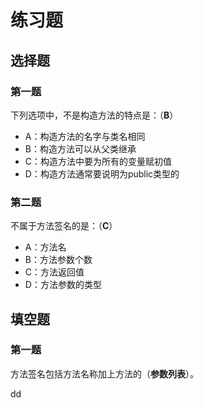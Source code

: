 练习题
================================================================================
## 选择题

### 第一题
下列选项中，不是构造方法的特点是：（**B**）
+ A：构造方法的名字与类名相同
+ B：构造方法可以从父类继承
+ C：构造方法中要为所有的变量赋初值
+ D：构造方法通常要说明为public类型的

### 第二题
不属于方法签名的是：（**C**）
+ A：方法名
+ B：方法参数个数
+ C：方法返回值
+ D：方法参数的类型

## 填空题

### 第一题  
方法签名包括方法名称加上方法的（**参数列表**）。




































dd
